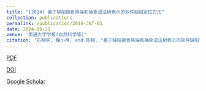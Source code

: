 ```yaml
---
title: "[2024] 基于缺陷报告降噪和抽象语法树表示的软件缺陷定位方法"
collection: publications
permalink: /publication/2014-JNT-01
date: 2024-09-21
venue: '南通大学学报(自然科学版)'
citation: '石翔宇, 鞠小林, and 陈翔. "基于缺陷报告降噪和抽象语法树表示的软件缺陷定位方法". 南通大学学报(自然科学版), 2024, 23(3): 23--33.'
---
```


[PDF](http://ntu-juking.github.io/files/JNT2024-01-Self.pdf)


[DOI](https://doi.org/10.12194/j.ntu.202401170011)


[Google Scholar]()


